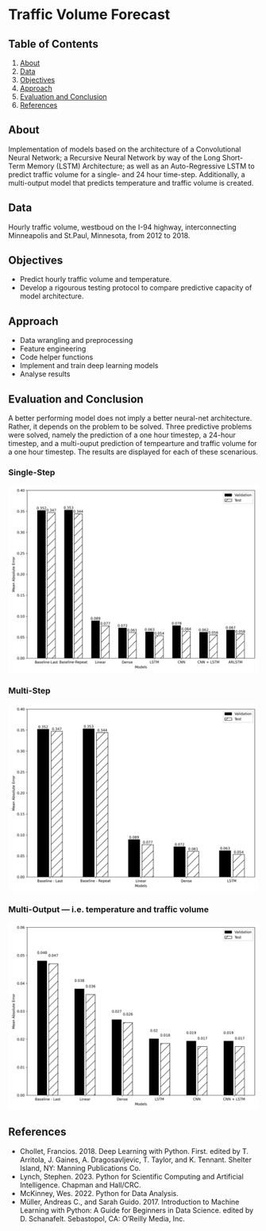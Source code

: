 # Traffic Volume Forecast

## Table of Contents

1.  [About](#about)
2.  [Data](#data)
3.  [Objectives](#objectives)
4.  [Approach](#approach)
5.  [Evaluation and Conclusion](#evaluation-and-conclusion)
6.  [References](#references)

## About
Implementation of models based on the architecture of a Convolutional Neural Network; a Recursive Neural Network by way of the Long Short-Term Memory (LSTM) Architecture; as well as an Auto-Regressive LSTM to predict traffic volume for a single- and 24 hour time-step. Additionally, a multi-output model that predicts temperature and traffic volume is created.

## Data
Hourly traffic volume, westboud on the I-94 highway, interconnecting Minneapolis and St.Paul, Minnesota, from 2012 to 2018.

## Objectives
- Predict hourly traffic volume and temperature.
- Develop a rigourous testing protocol to compare predictive capacity of model architecture.

## Approach
- Data wrangling and preprocessing
- Feature engineering
- Code helper functions
- Implement and train deep learning models 
- Analyse results

## Evaluation and Conclusion
A better performing model does not imply a better neural-net architecture. Rather, it depends on the problem to be solved. Three predictive problems were solved, namely the prediction of a one hour timestep, a 24-hour timestep, and a multi-ouput prediction of tempearture and traffic volume for a one hour timestep. The results are displayed for each of these scenarious.

### Single-Step 
<img src="https://github.com/dewaalaw/dsprojects/blob/main/traffic-flow-forecast/images/compare_single_step_models.png" alt="Fig. 1 — Single Step Models" width="750"/>

### Multi-Step
<img src="https://github.com/dewaalaw/dsprojects/blob/main/traffic-flow-forecast/images/compare_multi_step_models.png" alt="Fig. 2 — Multi-Step Models" width="750"/>

### Multi-Output — i.e. temperature and traffic volume
<img src="https://github.com/dewaalaw/dsprojects/blob/main/traffic-flow-forecast/images/compare_multi_output_models.png" alt="Fig. 3 — Multi-Output Models" width="750"/>

## References
- Chollet, Francios. 2018. Deep Learning with Python. First. edited by T. Arritola, J. Gaines, A. Dragosavljevic, T. Taylor, and K. Tennant. Shelter Island, NY: Manning Publications Co.
- Lynch, Stephen. 2023. Python for Scientific Computing and Artificial Intelligence. Chapman and Hall/CRC.
- McKinney, Wes. 2022. Python for Data Analysis.
- Müller, Andreas C., and Sarah Guido. 2017. Introduction to Machine Learning with Python: A Guide for Beginners in Data Science. edited by D. Schanafelt. Sebastopol, CA: O’Reilly Media, Inc.
